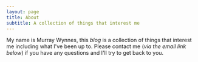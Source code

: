 ```yaml
---
layout: page
title: About
subtitle: A collection of things that interest me
---
```


My name is Murray Wynnes, this _blog_ is a collection of things that interest me including what I've been up to. Please contact me (_via the email link below_) if you have any questions and I'll try to get back to you.
